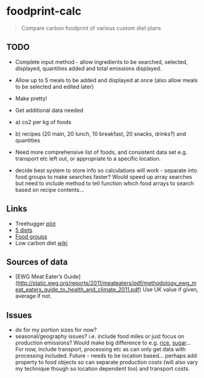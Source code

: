 foodprint-calc
==============

> Compare carbon foodprint of various custom diet plans

## TODO
+ Complete input method - allow ingredients to be searched, selected, displayed, quantities added and total emissions displayed.
+ Allow up to 5 meals to be added and displayed at once (also allow meals to be selected and edited later)
+ Make pretty! 

+ Get additional data needed
+	a) co2 per kg of foods
+	b) recipes (20 main, 20 lunch, 10 breakfast, 20 snacks, drinks?) and quantities
+ Need more comprehensive list of foods, and consistent data set e.g. transport etc left out, or appropriate to a specific location. 
+ decide best system to store info so calculations will work - separate into food groups to make searches faster? Would speed up array searches but need to include method to tell function which food arrays to search based on recipe contents…

## Links
+ Treehugger [plot](http://www.treehugger.com/green-food/meat-eaters-guide-get-to-know-the-carbon-footprint-of-your-diet-lamb-beef-cheese-are-the-worst.html)
+ [5 diets](http://shrinkthatfootprint.com/food-carbon-footprint-diet)
+ [Food groups](http://fivepercent.us/2008/05/29/link-relative-climate-impact-of-red-meat-vs-other-food-types/)
+ Low carbon diet [wiki](http://en.wikipedia.org/wiki/Low_carbon_diet)

## Sources of data
+ [EWG Meat Eater’s Guide] (http://static.ewg.org/reports/2011/meateaters/pdf/methodology_ewg_meat_eaters_guide_to_health_and_climate_2011.pdf) Use UK value if given, average if not.

## Issues
- do for my portion sizes for now?
- seasonal/geography issues? i.e. include food miles or just focus on production emissions? Would make big difference to e.g. [rice](http://en.wikipedia.org/wiki/Rice#Production), [sugar](http://en.wikipedia.org/wiki/Sugarcane#Production)… For now, include transport, processing etc as can only get data with processing included. Future - needs to be location based… perhaps add property to food objects so can separate production costs (will also vary my technique though so location dependent too) and transport costs.
